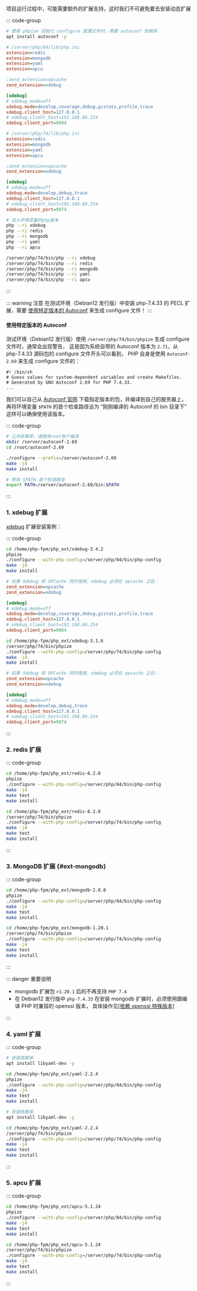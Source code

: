 项目运行过程中，可能需要额外的扩展支持，这时我们不可避免要去安装动态扩展

::: code-group

```bash [依赖库]
# 使用 phpize 初始化 configure 配置文件时，需要 autoconf 依赖库
apt install autoconf -y
```

```ini [配置文件-默认]
# /server/php/84/lib/php.ini
extension=redis
extension=mongodb
extension=yaml
extension=apcu

;zend_extension=opcache
zend_extension=xdebug

[xdebug]
# xdebug.mode=off
xdebug.mode=develop,coverage,debug,gcstats,profile,trace
xdebug.client_host=127.0.0.1
# xdebug.client_host=192.168.66.254
xdebug.client_port=9084
```

```ini [配置文件-7.4]
# /server/php/74/lib/php.ini
extension=redis
extension=mongodb
extension=yaml
extension=apcu

;zend_extension=opcache
zend_extension=xdebug

[xdebug]
# xdebug.mode=off
xdebug.mode=develop,debug,trace
xdebug.client_host=127.0.0.1
# xdebug.client_host=192.168.66.254
xdebug.client_port=9074
```

```bash [测试扩展-默认]
# 加入环境变量的php版本
php --ri xdebug
php --ri redis
php --ri mongodb
php --ri yaml
php --ri apcu
```

```bash [测试扩展-7.4]
/server/php/74/bin/php --ri xdebug
/server/php/74/bin/php --ri redis
/server/php/74/bin/php --ri mongodb
/server/php/74/bin/php --ri yaml
/server/php/74/bin/php --ri apcu
```

:::

::: warning 注意
在测试环境（Debian12 发行版）中安装 php-7.4.33 的 PECL 扩展，需要 [使用特定版本的 Autoconf](#use-) 来生成 configure 文件！
:::

#### 使用特定版本的 Autoconf

测试环境（Debian12 发行版）使用 `/server/php/74/bin/phpize` 生成 configure 文件时，通常会出现警告，
这是因为系统自带的 Autoconf 版本为 `2.71`，从 php-7.4.33 源码包的 configure 文件开头可以看到，
PHP 自身是使用 `Autoconf-2.69` 来生成 configure 文件的：

```ini{3}
#! /bin/sh
# Guess values for system-dependent variables and create Makefiles.
# Generated by GNU Autoconf 2.69 for PHP 7.4.33.
...
```

我们可以自己从 [Autoconf 官网](https://ftp.gnu.org/gnu/autoconf/) 下载指定版本的包，并编译到自己的服务器上，
再将环境变量 `$PATH` 的首个检查路径设为 “刚刚编译的 Autoconf 的 bin 目录下” 这样可以确保使用该版本。

::: code-group

```bash [编译安装Autoconf]
# 公共依赖库，请使用root账户编译
mkdir /server/autoconf-2.69
cd /root/autoconf-2.69

./configure --prefix=/server/autoconf-2.69
make -j4
make install
```

```bash [指定Autoconf版本]
# 修改 $PATH 首个检查路径
export PATH=/server/autoconf-2.69/bin:$PATH
```

:::

### 1. xdebug 扩展

[xdebug](https://xdebug.org/download) 扩展安装案例：

::: code-group

```bash [编译-默认]
cd /home/php-fpm/php_ext/xdebug-3.4.2
phpize
./configure --with-php-config=/server/php/84/bin/php-config
make -j4
make install
```

```ini [配置-默认]
# 如果 Xdebug 和 OPCache 同时使用，xdebug 必须在 opcache 之后：
zend_extension=opcache
zend_extension=xdebug

[xdebug]
# xdebug.mode=off
xdebug.mode=develop,coverage,debug,gcstats,profile,trace
xdebug.client_host=127.0.0.1
# xdebug.client_host=192.168.66.254
xdebug.client_port=9084
```

```bash [编译-7.4]
cd /home/php-fpm/php_ext/xdebug-3.1.6
/server/php/74/bin/phpize
./configure --with-php-config=/server/php/74/bin/php-config
make -j4
make install
```

```ini [配置-7.4]
# 如果 Xdebug 和 OPCache 同时使用，xdebug 必须在 opcache 之后：
zend_extension=opcache
zend_extension=xdebug

[xdebug]
# xdebug.mode=off
xdebug.mode=develop,debug,trace
xdebug.client_host=127.0.0.1
# xdebug.client_host=192.168.66.254
xdebug.client_port=9074
```

:::

### 2. redis 扩展

::: code-group

```bash [默认]
cd /home/php-fpm/php_ext/redis-6.2.0
phpize
./configure --with-php-config=/server/php/84/bin/php-config
make -j4
make test
make install
```

```bash [7.4]
cd /home/php-fpm/php_ext/redis-6.2.0
/server/php/74/bin/phpize
./configure --with-php-config=/server/php/74/bin/php-config
make -j4
make test
make install
```

:::

### 3. MongoDB 扩展 {#ext-mongodb}

::: code-group

```bash [默认]
cd /home/php-fpm/php_ext/mongodb-2.0.0
phpize
./configure --with-php-config=/server/php/84/bin/php-config
make -j4
make test
make install
```

```bash [7.4]
cd /home/php-fpm/php_ext/mongodb-1.20.1
/server/php/74/bin/phpize
./configure --with-php-config=/server/php/74/bin/php-config
make -j4
make test
make install
```

:::

::: danger 重要说明

-   mongodb 扩展包 `>1.20.1` 后的不再支持 `PHP 7.4`
-   在 Debian12 发行版中 `php-7.4.33` 在安装 mongodb 扩展时，必须使用跟编译 PHP 时兼容的 openssl 版本，
    具体操作见[[依赖 openssl 特殊版本]](/environment/php#assign-openssl-version)

:::

### 4. yaml 扩展

::: code-group

```bash [默认]
# 安装依赖库
apt install libyaml-dev -y

cd /home/php-fpm/php_ext/yaml-2.2.4
phpize
./configure --with-php-config=/server/php/84/bin/php-config
make -j4
make test
make install
```

```bash [7.4]
# 安装依赖库
apt install libyaml-dev -y

cd /home/php-fpm/php_ext/yaml-2.2.4
/server/php/74/bin/phpize
./configure --with-php-config=/server/php/74/bin/php-config
make -j4
make test
make install
```

:::

### 5. apcu 扩展

::: code-group

```bash [默认]
cd /home/php-fpm/php_ext/apcu-5.1.24
phpize
./configure --with-php-config=/server/php/84/bin/php-config
make -j4
make test
make install
```

```bash [7.4]
cd /home/php-fpm/php_ext/apcu-5.1.24
/server/php/74/bin/phpize
./configure --with-php-config=/server/php/74/bin/php-config
make -j4
make test
make install
```

:::
